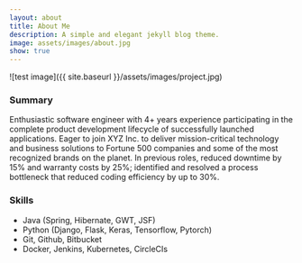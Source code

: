```yaml
---
layout: about
title: About Me
description: A simple and elegant jekyll blog theme.
image: assets/images/about.jpg
show: true
---
```

![test image]({{ site.baseurl }}/assets/images/project.jpg)

### Summary

Enthusiastic software engineer with 4+ years experience participating in the complete product development lifecycle of successfully launched applications.
Eager to join XYZ Inc. to deliver mission-critical technology and business solutions to Fortune 500 companies and some of the most recognized brands on the planet.
In previous roles, reduced downtime by 15% and warranty costs by 25%; identified and resolved a process bottleneck that reduced coding efficiency by up to 30%.

### Skills

- Java (Spring, Hibernate, GWT, JSF)
- Python (Django, Flask, Keras, Tensorflow, Pytorch)
- Git, Github, Bitbucket
- Docker, Jenkins, Kubernetes, CircleCIs